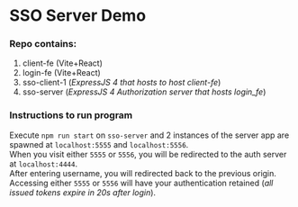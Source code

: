 # SSO Server Demo

### Repo contains:

1. client-fe (Vite+React)
2. login-fe (Vite+React)
3. sso-client-1 (_ExpressJS 4 that hosts to host client-fe_)
4. sso-server (_ExpressJS 4 Authorization server that hosts login_fe_)

### Instructions to run program

Execute `npm run start` on `sso-server` and 2 instances of the server app are spawned at `localhost:5555` and `localhost:5556`.  
When you visit either `5555` or `5556`, you will be redirected to the auth server at `localhost:4444`.  
After entering username, you will redirected back to the previous origin.  
Accessing either `5555` or `5556` will have your authentication retained (_all issued tokens expire in 20s after login_).
